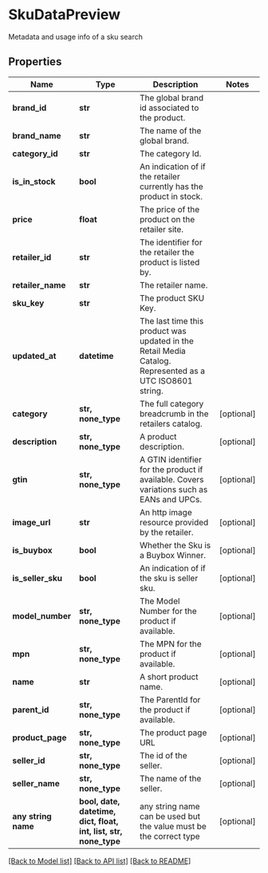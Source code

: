 # SkuDataPreview

Metadata and usage info of a sku search

## Properties
Name | Type | Description | Notes
------------ | ------------- | ------------- | -------------
**brand_id** | **str** | The global brand id associated to the product. | 
**brand_name** | **str** | The name of the global brand. | 
**category_id** | **str** | The category Id. | 
**is_in_stock** | **bool** | An indication of if the retailer currently has the product in stock. | 
**price** | **float** | The price of the product on the retailer site. | 
**retailer_id** | **str** | The identifier for the retailer the product is listed by. | 
**retailer_name** | **str** | The retailer name. | 
**sku_key** | **str** | The product SKU Key. | 
**updated_at** | **datetime** | The last time this product was updated in the Retail Media Catalog. Represented as a UTC ISO8601 string. | 
**category** | **str, none_type** | The full category breadcrumb in the retailers catalog. | [optional] 
**description** | **str, none_type** | A product description. | [optional] 
**gtin** | **str, none_type** | A GTIN identifier for the product if available. Covers variations such as EANs and UPCs. | [optional] 
**image_url** | **str** | An http image resource provided by the retailer. | [optional] 
**is_buybox** | **bool** | Whether the Sku is a Buybox Winner. | [optional] 
**is_seller_sku** | **bool** | An indication of if the sku is seller sku. | [optional] 
**model_number** | **str, none_type** | The Model Number for the product if available. | [optional] 
**mpn** | **str, none_type** | The MPN for the product if available. | [optional] 
**name** | **str** | A short product name. | [optional] 
**parent_id** | **str, none_type** | The ParentId for the product if available. | [optional] 
**product_page** | **str, none_type** | The product page URL | [optional] 
**seller_id** | **str, none_type** | The id of the seller. | [optional] 
**seller_name** | **str, none_type** | The name of the seller. | [optional] 
**any string name** | **bool, date, datetime, dict, float, int, list, str, none_type** | any string name can be used but the value must be the correct type | [optional]

[[Back to Model list]](../README.md#documentation-for-models) [[Back to API list]](../README.md#documentation-for-api-endpoints) [[Back to README]](../README.md)


